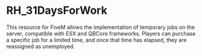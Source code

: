 # RH_31DaysForWork
 This resource for FiveM allows the implementation of temporary jobs on the server, compatible with ESX and QBCore frameworks. Players can purchase a specific job for a limited time, and once that time has elapsed, they are reassigned as unemployed.
